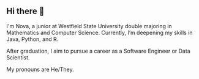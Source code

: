 ## Hi there 👋

I'm Nova, a junior at Westfield State University double majoring in Mathematics and Computer Science. Currently, I’m deepening my skills in Java, Python, and R.

After graduation, I aim to pursue a career as a Software Engineer or Data Scientist.

My pronouns are He/They.

<!--

**NovaS007/NovaS007** is a ✨ _special_ ✨ repository because its `README.md` (this file) appears on your GitHub profile.

Here are some ideas to get you started:

- 🔭 I’m currently working on ...
- 🌱 I’m currently learning ...
- 👯 I’m looking to collaborate on ...
- 🤔 I’m looking for help with ...
- 💬 Ask me about ...
- 📫 How to reach me: ...
- 😄 Pronouns: ...
- ⚡ Fun fact: ...

-->

